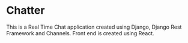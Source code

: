 # Chatter

This is a Real Time Chat application created using Django, Django Rest Framework and Channels. Front end is created using React.
